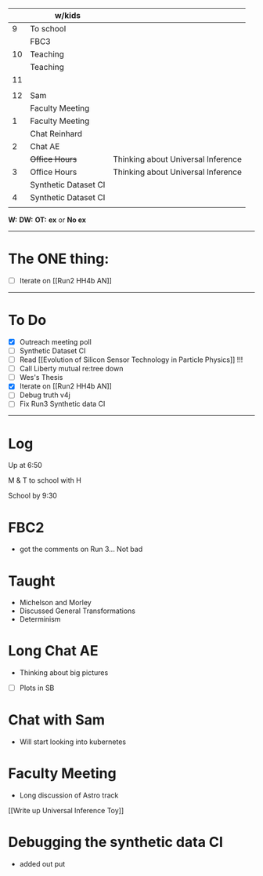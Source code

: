 
|     | w/kids                |                                    |
| --- | --------------------- | ---------------------------------- |
| 9   | To school             |                                    |
|     | FBC3                  |                                    |
| 10  | Teaching              |                                    |
|     | Teaching              |                                    |
| 11  |                       |                                    |
|     |                       |                                    |
| 12  | Sam                   |                                    |
|     | Faculty Meeting       |                                    |
| 1   | Faculty Meeting       |                                    |
|     | Chat Reinhard         |                                    |
| 2   | Chat AE               |                                    |
|     | ~~Office Hours~~      | Thinking about Universal Inference |
| 3   | Office Hours          | Thinking about Universal Inference |
|     | Synthetic Dataset CI  |                                    |
| 4   |  Synthetic Dataset CI |                                    |
|     |                       |                                    |

**W:**
**DW:**
**OT:**
**ex** or **No ex**

---
# The ONE thing: 
- [ ] Iterate on  [[Run2 HH4b AN]]

---
# To Do

- [x] Outreach meeting poll
- [ ]  Synthetic Dataset CI
- [ ] Read [[Evolution of Silicon Sensor Technology in Particle Physics]] !!!
- [ ] Call Liberty mutual re:tree down
- [ ] Wes's Thesis
- [x] Iterate on  [[Run2 HH4b AN]]
- [ ] Debug truth v4j
- [ ] Fix Run3 Synthetic data CI

---

# Log

Up at 6:50 

M & T to school with H 

School by 9:30 

# FBC2
- got the comments on Run 3... Not bad

# Taught
- Michelson and Morley 
- Discussed General Transformations 
- Determinism 

# Long Chat AE
- Thinking about big pictures
- [ ] Plots in SB


# Chat with Sam
- Will start looking into kubernetes

# Faculty Meeting
- Long discussion of Astro track

[[Write up Universal Inference Toy]]

# Debugging the synthetic data CI
- added out put 